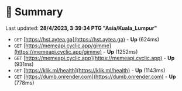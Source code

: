 # 📖 Summary
Last updated: **28/4/2023, 3:39:34 PTG "Asia/Kuala_Lumpur"**

- `GET` [https://hst.aytea.ga](https://hst.aytea.ga) - **Up** (624ms)
- `GET` [https://memeapi.cyclic.app/gimme](https://memeapi.cyclic.app/gimme) - **Up** (1252ms)
- `GET` [https://memeapi.cyclic.app](https://memeapi.cyclic.app) - **Up** (931ms)
- `GET` [https://klik.ml/health](https://klik.ml/health) - **Up** (1143ms)
- `GET` [https://dumb.onrender.com](https://dumb.onrender.com) - **Up** (778ms)
